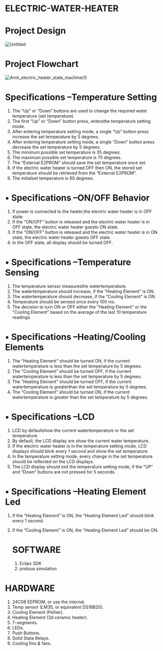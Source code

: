 # ELECTRIC-WATER-HEATER


# Project Design    
![Untitled](https://user-images.githubusercontent.com/94634728/232644837-a6e7be5d-774d-439d-983c-25d34a684d0e.jpg)

# Project Flowchart
![Amit_electric_heater_state_machine(1)](https://user-images.githubusercontent.com/94634728/232644919-31a16798-9209-4c79-9b59-b8bb85964048.jpeg)


# Specifications –Temperature Setting
1. The “Up” or “Down” buttons are used to change the required water 
temperature (set temperature).
2. The first “Up” or “Down” button press, entersthe temperature setting mode.
3. After entering temperature setting mode, a single “Up” button press increase 
the set temperature by 5 degrees.
4. After entering temperature setting mode, a single “Down” button press 
decrease the set temperature by 5 degrees.
5. The minimum possible set temperature is 35 degrees.
6. The maximum possible set temperature is 75 degrees.
7. The “External E2PROM” should save the set temperature once set.
8. If the electric water heater is turned OFF then ON, the stored set temperature 
should be retrieved from the “External E2PROM”.
9. The initialset temperature is 60 degrees.

# • Specifications –ON/OFF Behavior
1. If power is connected to the heater,the electric water heater is in OFF state.
2. If the “ON/OFF” button is released and the electric water heater is in OFF state, 
the electric water heater goesto ON state.
3. If the “ON/OFF” button is released and the electric water heater is in ON state, 
the electric water heater goesto OFF state.
4. In the OFF state, all display should be turned OFF.

# • Specifications –Temperature Sensing
1. The temperature sensor measuresthe watertemperature.
2. The watertemperature should increase, if the “Heating Element” is ON.
3. The watertemperature should decrease, if the “Cooling Element” is ON.
4. Temperature should be sensed once every 100 ms.
5. The decision to turn ON or OFF either the “Heating Element” or the “Cooling 
Element” based on the average of the last 10 temperature readings.

# • Specifications –Heating/Cooling Elements
1. The “Heating Element” should be turned ON, if the current watertemperature is less 
than the set temperature by 5 degrees.
2. The “Cooling Element” should be turned OFF, if the current watertemperature is less 
than the set temperature by 5 degrees.
3. The “Heating Element” should be turned OFF, if the current watertemperature is 
greaterthan the set temperature by 5 degrees.
4. The “Cooling Element” should be turned ON, if the current watertemperature is 
greater than the set temperature by 5 degrees.

# • Specifications –LCD
1. LCD by defaultshow the current watertemperature or the set 
temperature.
2. By default, the LCD display are show the current water 
temperature.
3. If the electric water heater is in the temperature setting mode, LCD  displays should blink every 1 second and show the set temperature.
4. In the temperature setting mode, every change in the set temperature should 
be reflected on the LCD displays.
5. The LCD display should exit the temperature setting mode, if the
“UP” and “Down” buttons are not pressed for 5 seconds.

# • Specifications –Heating Element Led
1. If the “Heating Element” is ON, the “Heating Element Led” should blink every 1 
second.
2. If the “Cooling Element” is ON, the “Heating Element Led” should be ON.

   # SOFTWARE
   1. Eclips SDK
   2. protous simulation


# HARDWARE
1. 24C08 EEPROM, or use the internal.
2. Temp sensor (LM35, or equivalent DS18B20).
3. Cooling Element (Peltier).
4. Heating Element (3d ceramic heater).
5. 7-segments.
6. LEDs.
7. Push Buttons.
8. Solid State Relays.
9. Cooling fins & fans.
